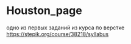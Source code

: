 # Houston_page  
одно из первых заданий из курса по верстке https://stepik.org/course/38218/syllabus
